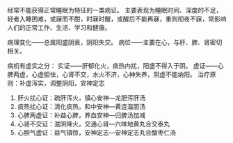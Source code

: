 经常不能获得正常睡眠为特征的一类病证。
主要表现为睡眠时间、深度的不足，轻者入睡困难，或寐而不酣，时寐时醒，或醒后不能再寐，重则彻夜不寐，常影响人们的正常工作、生活、学习和健康。

病理变化——总属阳盛阴衰，阴阳失交。
病位——主要在心，与肝、脾、肾密切相关。

病机有虚实之分：
实证——肝郁化火，痰热内扰，阳盛不得入于阴。
虚证——心脾两虚，心虚胆怯，心肾不交，水火不济，心神失养，阴虚不能纳阳。
治疗原则：补虚泻实，调整阴阳，安神定志
1. 肝火扰心证：疏肝泻火，镇心安神—龙胆泻肝汤
2. 痰热扰心证：清化痰热，和中安神—黄连温胆汤
3. 心脾两虚证：补益心脾，养血安神—归脾汤加减
4. 心肾不交证：滋阴降火，交通心肾—六味地黄丸合交泰丸
5. 心胆气虚证：益气镇惊，安神定志—安神定志丸合酸枣仁汤